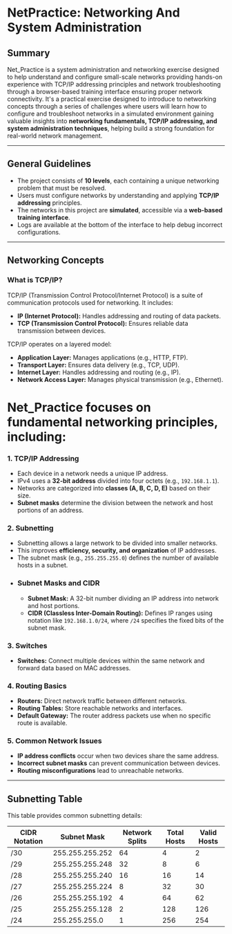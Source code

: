 # NetPractice: Networking And System Administration

## Summary
Net_Practice is a system administration and networking exercise designed to help understand and configure small-scale networks providing hands-on experience with TCP/IP addressing principles and network troubleshooting through a browser-based training interface ensuring proper network connectivity. It's a practical exercise designed to introduce to networking concepts through a series of challenges where users will learn how to configure and troubleshoot networks in a simulated environment gaining valuable insights into **networking fundamentals, TCP/IP addressing, and system administration techniques**, helping build a strong foundation for real-world network management.

---

## General Guidelines
- The project consists of **10 levels**, each containing a unique networking problem that must be resolved.
- Users must configure networks by understanding and applying **TCP/IP addressing** principles.
- The networks in this project are **simulated**, accessible via a **web-based training interface**.
- Logs are available at the bottom of the interface to help debug incorrect configurations.

---

## Networking Concepts
### What is TCP/IP?
TCP/IP (Transmission Control Protocol/Internet Protocol) is a suite of communication protocols used for networking. It includes:
- **IP (Internet Protocol):** Handles addressing and routing of data packets.
- **TCP (Transmission Control Protocol):** Ensures reliable data transmission between devices.

TCP/IP operates on a layered model:
- **Application Layer:** Manages applications (e.g., HTTP, FTP).
- **Transport Layer:** Ensures data delivery (e.g., TCP, UDP).
- **Internet Layer:** Handles addressing and routing (e.g., IP).
- **Network Access Layer:** Manages physical transmission (e.g., Ethernet).

# Net_Practice focuses on fundamental networking principles, including:

### 1. **TCP/IP Addressing**
   - Each device in a network needs a unique IP address.
   - IPv4 uses a **32-bit address** divided into four octets (e.g., `192.168.1.1`).
   - Networks are categorized into **classes (A, B, C, D, E)** based on their size.
   - **Subnet masks** determine the division between the network and host portions of an address.

### 2. **Subnetting**
   - Subnetting allows a large network to be divided into smaller networks.
   - This improves **efficiency, security, and organization** of IP addresses.
   - The subnet mask (e.g., `255.255.255.0`) defines the number of available hosts in a subnet.
   - ### Subnet Masks and CIDR
      - **Subnet Mask:** A 32-bit number dividing an IP address into network and host portions.
      - **CIDR (Classless Inter-Domain Routing):** Defines IP ranges using notation like `192.168.1.0/24`, where `/24` specifies the fixed bits of the subnet mask.

### 3. **Switches**
   - **Switches:** Connect multiple devices within the same network and forward data based on MAC addresses.

### 4. **Routing Basics**
   - **Routers:** Direct network traffic between different networks.
   - **Routing Tables:** Store reachable networks and interfaces.
   - **Default Gateway:** The router address packets use when no specific route is available.

### 5. **Common Network Issues**
   - **IP address conflicts** occur when two devices share the same address.
   - **Incorrect subnet masks** can prevent communication between devices.
   - **Routing misconfigurations** lead to unreachable networks.

---

## Subnetting Table
This table provides common subnetting details:

| CIDR Notation | Subnet Mask         | Network Splits | Total Hosts | Valid Hosts |
|---------------|---------------------|----------------|-------------|-------------|
| /30           | 255.255.255.252     | 64             | 4           | 2           |
| /29           | 255.255.255.248     | 32             | 8           | 6           |
| /28           | 255.255.255.240     | 16             | 16          | 14          |
| /27           | 255.255.255.224     | 8              | 32          | 30          |
| /26           | 255.255.255.192     | 4              | 64          | 62          |
| /25           | 255.255.255.128     | 2              | 128         | 126         |
| /24           | 255.255.255.0       | 1              | 256         | 254         |
